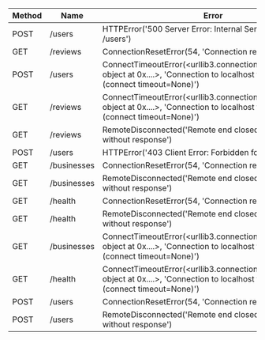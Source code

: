 | Method | Name         | Error                                                                               | Occurrences |
|--------|--------------|-------------------------------------------------------------------------------------|-------------|
| POST   | /users       | HTTPError('500 Server Error: Internal Server Error for url: /users')                | 26605       |
| GET    | /reviews     | ConnectionResetError(54, 'Connection reset by peer')                                 | 1196        |
| POST   | /users       | ConnectTimeoutError(<urllib3.connection.HTTPConnection object at 0x....>, 'Connection to localhost timed out. (connect timeout=None)') | 2168        |
| GET    | /reviews     | ConnectTimeoutError(<urllib3.connection.HTTPConnection object at 0x....>, 'Connection to localhost timed out. (connect timeout=None)') | 1657        |
| GET    | /reviews     | RemoteDisconnected('Remote end closed connection without response')                | 151         |
| POST   | /users       | HTTPError('403 Client Error: Forbidden for url: /users')                            | 123         |
| GET    | /businesses  | ConnectionResetError(54, 'Connection reset by peer')                                 | 874         |
| GET    | /businesses  | RemoteDisconnected('Remote end closed connection without response')                 | 115         |
| GET    | /health      | ConnectionResetError(54, 'Connection reset by peer')                                 | 8728        |
| GET    | /health      | RemoteDisconnected('Remote end closed connection without response')                 | 140         |
| GET    | /businesses  | ConnectTimeoutError(<urllib3.connection.HTTPConnection object at 0x....>, 'Connection to localhost timed out. (connect timeout=None)') | 746         |
| GET    | /health      | ConnectTimeoutError(<urllib3.connection.HTTPConnection object at 0x....>, 'Connection to localhost timed out. (connect timeout=None)') | 3326        |
| POST   | /users       | ConnectionResetError(54, 'Connection reset by peer')                                 | 3858        |
| POST   | /users       | RemoteDisconnected('Remote end closed connection without response')                 | 117         |
